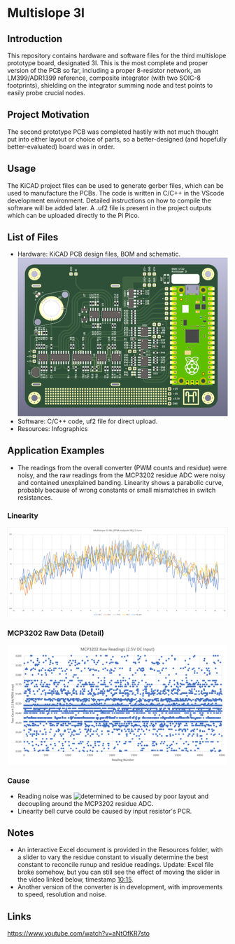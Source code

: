 # Multislope 3I 
## Introduction
This repository contains hardware and software files for the third multislope prototype board, designated 3I. This is the most complete and proper version of the PCB so far, including a proper 8-resistor network, an LM399/ADR1399 reference, composite integrator (with two SOIC-8 footprints), shielding on the integrator summing node and test points to easily probe crucial nodes. 
## Project Motivation
The second prototype PCB was completed hastily with not much thought put into either layout or choice of parts, so a better-designed (and hopefully better-evaluated) board was in order. 
## Usage
The KiCAD project files can be used to generate gerber files, which can be used to manufacture the PCBs. The code is written in C/C++ in the VScode development environment. Detailed instructions on how to compile the software will be added later. A .uf2 file is present in the project outputs which can be uploaded directly to the Pi Pico. 
## List of Files
- Hardware: KiCAD PCB design files, BOM and schematic. 
![Front side of the PCB](https://github.com/NNNILabs/Multislope-3I/blob/main/Resources/front.PNG)
- Software: C/C++ code, uf2 file for direct upload. 
- Resources: Infographics
## Application Examples
- The readings from the overall converter (PWM counts and residue) were noisy, and the raw readings from the MCP3202 residue ADC were noisy and contained unexplained banding. Linearity shows a parabolic curve, probably because of wrong constants or small mismatches in switch resistances. 
### Linearity
![Linearity](https://github.com/NNNILabs/Multislope-3I/blob/main/Resources/linearity.png)
### MCP3202 Raw Data (Detail)
![Noise](https://github.com/NNNILabs/Multislope-3I/blob/main/Resources/noise.PNG)
### Cause
- Reading noise was ![determined](https://hackaday.io/project/190528-multislope-adc/log/218489-a-path-forward) to be caused by poor layout and decoupling around the MCP3202 residue ADC. 
- Linearity bell curve could be caused by input resistor's PCR.
## Notes
- An interactive Excel document is provided in the Resources folder, with a slider to vary the residue constant to visually determine the best constant to reconcile runup and residue readings. Update: Excel file broke somehow, but you can still see the effect of moving the slider in the video linked below, timestamp [10:15](https://youtu.be/aNtOfKR7sto?t=615).
- Another version of the converter is in development, with improvements to speed, resolution and noise. 
## Links
https://www.youtube.com/watch?v=aNtOfKR7sto

